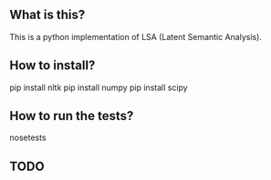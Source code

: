 ## What is this?

This is a python implementation of LSA (Latent Semantic Analysis).

## How to install?

pip install nltk
pip install numpy
pip install scipy

## How to run the tests?

nosetests

## TODO
